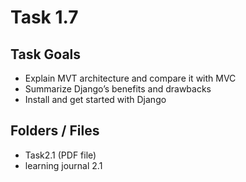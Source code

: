 # Task 1.7

## Task Goals

  - Explain MVT architecture and compare it with MVC
  - Summarize Django’s benefits and drawbacks
  - Install and get started with Django

## Folders / Files

  - Task2.1 (PDF file)
  - learning journal 2.1
